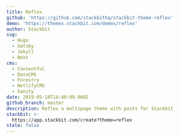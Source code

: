 ```yaml
---
title: Reflex
github: 'https://github.com/stackbithq/stackbit-theme-reflex'
demo: 'https://themes.stackbit.com/demos/reflex'
author: Stackbit
ssg:
  - Hugo
  - Gatsby
  - Jekyll
  - Next
cms:
  - Contentful
  - DatoCMS
  - Forestry
  - NetlifyCMS
  - Sanity
date: 2019-05-10T14:40:09.000Z
github_branch: master
description: Reflex a multipage theme with posts for Stackbit
stackbit: >-
  https://app.stackbit.com/create?theme=reflex
stale: false
---
```


